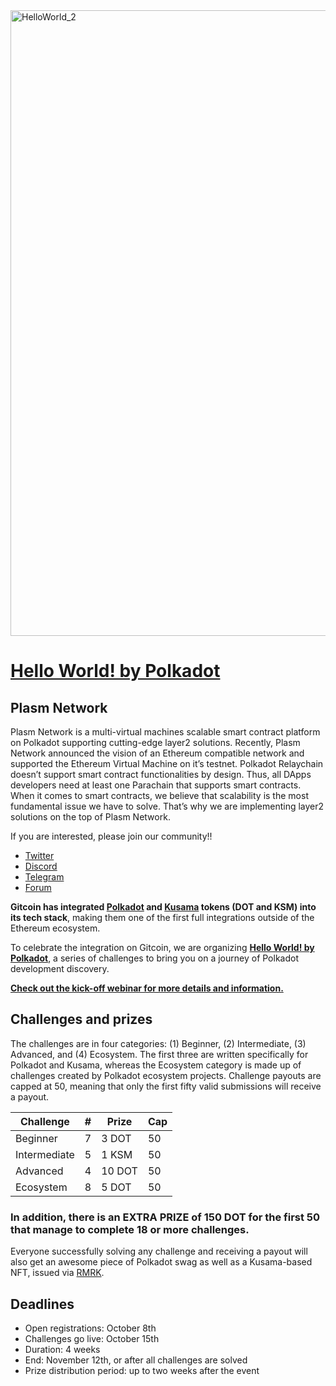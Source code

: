 <img width="1001" alt="HelloWorld_2" src="https://user-images.githubusercontent.com/29359048/95955411-bfdf3a80-0e37-11eb-81b8-4c600ad67f52.png">

# **[Hello World! by Polkadot](https://gitcoin.co/hackathon/polkadot/)** 

## **Plasm Network**
Plasm Network is a multi-virtual machines scalable smart contract platform on Polkadot supporting cutting-edge layer2 solutions. Recently, Plasm Network announced the vision of an Ethereum compatible network and supported the Ethereum Virtual Machine on it’s testnet. Polkadot Relaychain doesn’t support smart contract functionalities by design. Thus, all DApps developers need at least one Parachain that supports smart contracts. When it comes to smart contracts, we believe that scalability is the most fundamental issue we have to solve. That’s why we are implementing layer2 solutions on the top of Plasm Network. 

If you are interested, please join our community!!

- [Twitter](https://twitter.com/Plasm_Network)
- [Discord](https://discord.gg/6bPsm67)
- [Telegram](https://t.me/PlasmOfficial)
- [Forum](https://forum.plasmnet.io/)

**Gitcoin has integrated [Polkadot](https://polkadot.network/) and [Kusama](https://kusama.network/) tokens (DOT and KSM) into its tech stack**, making them one of the first full integrations outside of the Ethereum ecosystem.

To celebrate the integration on Gitcoin, we are organizing **[Hello World! by Polkadot](https://gitcoin.co/hackathon/polkadot/)**, a series of challenges to bring you on a journey of Polkadot development discovery.

**[Check out the kick-off webinar for more details and information.](https://www.crowdcast.io/e/gitcoin-hello-world-by-polkadot)**

## **Challenges and prizes** 

The challenges are in four categories: (1) Beginner, (2) Intermediate, (3) Advanced, and (4) Ecosystem. The first three are written specifically for Polkadot and Kusama, whereas the Ecosystem category is made up of challenges created by Polkadot ecosystem projects. Challenge payouts are capped at 50, meaning that only the first fifty valid submissions will receive a payout.

| Challenge  | #  | Prize  | Cap  |
|---|---|---|---|
| Beginner  |  7  | 3 DOT  |  50 |
| Intermediate  | 5   | 1 KSM  | 50  |
| Advanced  | 4  | 10 DOT  | 50  |
| Ecosystem  | 8   | 5 DOT  | 50  |

### **In addition, there is an EXTRA PRIZE of 150 DOT for the first 50 that manage to complete 18 or more challenges.**

Everyone successfully solving any challenge and receiving a payout will also get an awesome piece of Polkadot swag as well as a Kusama-based NFT, issued via [RMRK](https://rmrk.app/).

## **Deadlines**
- Open registrations: October 8th
- Challenges go live: October 15th
- Duration: 4 weeks
- End: November 12th, or after all challenges are solved
- Prize distribution period: up to two weeks after the event

